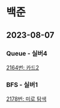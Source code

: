 # 백준

## 2023-08-07

### Queue - 실버4

[2164번: 카드2](https://www.acmicpc.net/problem/2164)

### BFS - 실버1

[2178번: 미로 탐색](https://www.acmicpc.net/problem/2178)

